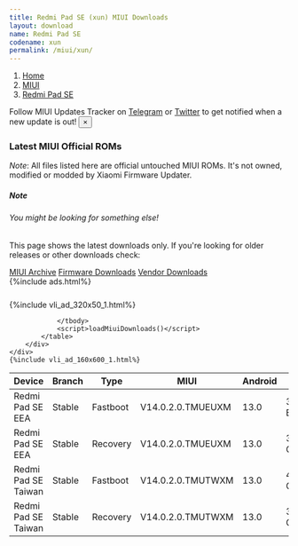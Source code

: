 ```yaml
---
title: Redmi Pad SE (xun) MIUI Downloads
layout: download
name: Redmi Pad SE
codename: xun
permalink: /miui/xun/
---
```

<nav aria-label="breadcrumb">
    <ol class="breadcrumb">
        <li class="breadcrumb-item"><a href="/">Home</a></li>
        <li class="breadcrumb-item"><a href="/miui/">MIUI</a></li>
        <li class="breadcrumb-item active" aria-current="page"><a href="/miui/xun/">Redmi Pad SE</a></li>
    </ol>
</nav>
<div class="alert alert-primary alert-dismissible fade show" role="alert">
    Follow MIUI Updates Tracker on <a href="https://t.me/MIUIUpdatesTracker" class="alert-link">Telegram</a>
     or <a href="https://twitter.com/MiFwUpdater" class="alert-link">Twitter</a> to get notified when a new update is out!
    <button type="button" class="close" data-dismiss="alert" aria-label="Close">
        <span aria-hidden="true">&times;</span>
    </button>
</div>

### Latest MIUI Official ROMs
*Note*: All files listed here are official untouched MIUI ROMs. It's not owned, modified or modded by Xiaomi Firmware Updater.
<div class="card">
  <div class="card-body">
    <h5 class="card-title">Note</h5>
    <h6 class="card-subtitle mb-2 text-muted">You might be looking for something else!</h6>
    <p class="card-text">This page shows the latest downloads only.
     If you're looking for older releases or other downloads check:</p>
    <a href="/archive/miui/xun/" class="card-link">MIUI Archive</a>
    <a href="/firmware/xun/" class="card-link">Firmware Downloads</a>
    <a href="/vendor/xun/" class="card-link">Vendor Downloads</a>
  </div>
</div>
{%include ads.html%}
<div class="row justify-content-center">
    <div class="col-10">
        <div class="table-responsive-md" style="margin-top: 25px;">
            {%include vli_ad_320x50_1.html%}
            <table id="miui" class="display dt-responsive nowrap compact table table-striped table-hover table-sm">
                <thead class="thead-dark">
                    <tr>
                        <th data-ref="device">Device</th>
                        <th data-ref="branch">Branch</th>
                        <th data-ref="type">Type</th>
                        <th data-ref="miui">MIUI</th>
                        <th data-ref="android">Android</th>
                        <th data-ref="size">Size</th>
                        <th data-ref="size">Date</th>
                        <th data-ref="link">Link</th>
                    </tr>
                </thead>
                <tbody>
                <tr><td>Redmi Pad SE EEA</td><td>Stable</td><td>Fastboot</td><td>V14.0.2.0.TMUEUXM</td><td>13.0</td><td>367 Bytes</td><td>2023-08-11</td><td><a href="/miui/xun/stable/V14.0.2.0.TMUEUXM/">Download</a></td></tr>
<tr><td>Redmi Pad SE EEA</td><td>Stable</td><td>Recovery</td><td>V14.0.2.0.TMUEUXM</td><td>13.0</td><td>3.9 GB</td><td>None</td><td><a href="/miui/xun/stable/V14.0.2.0.TMUEUXM/">Download</a></td></tr>
<tr><td>Redmi Pad SE Taiwan</td><td>Stable</td><td>Fastboot</td><td>V14.0.2.0.TMUTWXM</td><td>13.0</td><td>4.3 GB</td><td>2023-08-21</td><td><a href="/miui/xun/stable/V14.0.2.0.TMUTWXM/">Download</a></td></tr>
<tr><td>Redmi Pad SE Taiwan</td><td>Stable</td><td>Recovery</td><td>V14.0.2.0.TMUTWXM</td><td>13.0</td><td>3.8 GB</td><td>2023-08-28</td><td><a href="/miui/xun/stable/V14.0.2.0.TMUTWXM/">Download</a></td></tr>

                </tbody>
                <script>loadMiuiDownloads()</script>
            </table>
        </div>
    </div>
    {%include vli_ad_160x600_1.html%}
</div>
